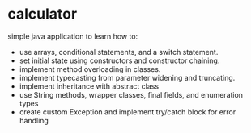 # calculator
simple java application to learn how to:
- use arrays, conditional statements, and a switch statement.
- set initial state using constructors and constructor chaining.
- implement method overloading in classes.
- implement typecasting from parameter widening and truncating.
- implement inheritance with abstract class
- use String methods, wrapper classes, final fields, and enumeration types
- create custom Exception and implement try/catch block for error handling 